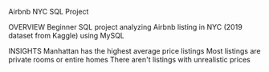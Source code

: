 Airbnb NYC SQL Project

OVERVIEW
Beginner SQL project analyzing Airbnb listing in NYC (2019 dataset from Kaggle) using MySQL

INSIGHTS
Manhattan has the highest average price listings
Most listings are private rooms or entire homes
There aren't listings with unrealistic prices
